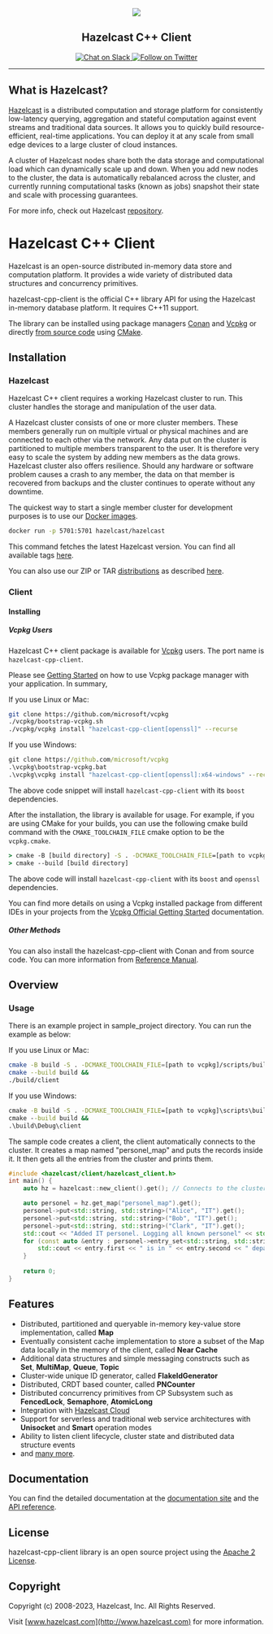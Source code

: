 <p align="center">
    <a href="https://github.com/hazelcast/hazelcast-cpp-client/">
        <img src="https://docs.hazelcast.com/_/img/hazelcast-header.svg" />
    </a>
    <h2 align="center">Hazelcast C++ Client</h2>
</p>

<p align="center">
    <a href="https://hazelcastcommunity.slack.com/channels/cpp-client">
        <img src="https://img.shields.io/badge/slack-chat-green.svg" alt="Chat on Slack">
    </a>
    <a href="https://twitter.com/Hazelcast">
        <!-- markdownlint-disable-next-line MD013 -->
        <img src="https://img.shields.io/twitter/follow/Hazelcast.svg?style=flat-square&colorA=1da1f2&colorB=&label=Follow%20on%20Twitter" alt="Follow on Twitter">
    </a>
</p>

---

## What is Hazelcast?

[Hazelcast](https://hazelcast.com/) is a distributed computation and storage platform for consistently low-latency querying,
aggregation and stateful computation against event streams and traditional data sources. It allows you to quickly build
resource-efficient, real-time applications. You can deploy it at any scale from small edge devices to a large cluster of
cloud instances.

A cluster of Hazelcast nodes share both the data storage and computational load which can dynamically scale up and down.
When you add new nodes to the cluster, the data is automatically rebalanced across the cluster, and currently running
computational tasks (known as jobs) snapshot their state and scale with processing guarantees.

For more info, check out Hazelcast [repository](https://github.com/hazelcast/hazelcast).


# Hazelcast C++ Client

Hazelcast is an open-source distributed in-memory data store and computation platform. It provides a wide variety of distributed data structures and concurrency primitives.

hazelcast-cpp-client is the official C++ library API for using the Hazelcast in-memory database platform. It requires C++11 support.  

The library can be installed using package managers [Conan](https://github.com/hazelcast/hazelcast-cpp-client/blob/master/Reference_Manual.md#111-conan-users) and [Vcpkg](https://github.com/hazelcast/hazelcast-cpp-client/blob/master/Reference_Manual.md#112-vcpkg-users) or directly [from source code](https://github.com/hazelcast/hazelcast-cpp-client/blob/master/Reference_Manual.md#113-install-from-source-code-using-cmake) using [CMake](https://cmake.org/).

## Installation
### Hazelcast
Hazelcast C++ client requires a working Hazelcast cluster to run. This cluster handles the storage and
manipulation of the user data.

A Hazelcast cluster consists of one or more cluster members. These members generally run on multiple virtual or
physical machines and are connected to each other via the network. Any data put on the cluster is partitioned to
multiple members transparent to the user. It is therefore very easy to scale the system by adding new members as
the data grows. Hazelcast cluster also offers resilience. Should any hardware or software problem causes a crash
to any member, the data on that member is recovered from backups and the cluster continues to operate without any
downtime.

The quickest way to start a single member cluster for development purposes is to use our
[Docker images](https://hub.docker.com/r/hazelcast/hazelcast/).

```bash
docker run -p 5701:5701 hazelcast/hazelcast
```

This command fetches the latest Hazelcast version. You can find all available tags
[here](https://hub.docker.com/r/hazelcast/hazelcast/tags).

You can also use our ZIP or TAR [distributions](https://hazelcast.com/open-source-projects/downloads/)
as described [here](DOCUMENTATION.md#121-setting-up-a-hazelcast-cluster).

### Client

#### Installing

##### Vcpkg Users
Hazelcast C++ client package is available for [Vcpkg](https://github.com/microsoft/vcpkg) users. The port name is `hazelcast-cpp-client`.

Please see [Getting Started](https://github.com/microsoft/vcpkg#getting-started) on how to use Vcpkg package manager with your application. In summary,

If you use Linux or Mac:

```sh
git clone https://github.com/microsoft/vcpkg
./vcpkg/bootstrap-vcpkg.sh
./vcpkg/vcpkg install "hazelcast-cpp-client[openssl]" --recurse
``` 

If you use Windows:

```bat
git clone https://github.com/microsoft/vcpkg
.\vcpkg\bootstrap-vcpkg.bat
.\vcpkg\vcpkg install "hazelcast-cpp-client[openssl]:x64-windows" --recurse
``` 
The above code snippet will install `hazelcast-cpp-client` with its `boost` dependencies.

After the installation, the library is available for usage. For example, if you are using CMake for your builds, you can use the following cmake build command with the `CMAKE_TOOLCHAIN_FILE` cmake option to be the `vcpkg.cmake`.
```bat
> cmake -B [build directory] -S . -DCMAKE_TOOLCHAIN_FILE=[path to vcpkg]/scripts/buildsystems/vcpkg.cmake
> cmake --build [build directory]
```

The above code will install `hazelcast-cpp-client` with its `boost` and `openssl` dependencies.

You can find more details on using a Vcpkg installed package from different IDEs in your projects from the [Vcpkg Official Getting Started](https://github.com/microsoft/vcpkg#getting-started) documentation.

##### Other Methods

You can also install the hazelcast-cpp-client with Conan and from source code. You can more information from [Reference Manual](https://github.com/akeles85/hazelcast-cpp-client/blob/readme_update/Reference_Manual.md#11-installing).

## Overview

### Usage

There is an example project in sample_project directory. You can run the example as below:

If you use Linux or Mac:

```sh
cmake -B build -S . -DCMAKE_TOOLCHAIN_FILE=[path to vcpkg]/scripts/buildsystems/vcpkg.cmake &&
cmake --build build &&
./build/client
```

If you use Windows:

```bat
cmake -B build -S . -DCMAKE_TOOLCHAIN_FILE=[path to vcpkg]\scripts\buildsystems\vcpkg.cmake && 
cmake --build build && 
.\build\Debug\client
```

The sample code creates a client, the client automatically connects to the cluster.
It creates a map named "personel_map" and puts the records inside it.
It then gets all the entries from the cluster and prints them.
```c++
#include <hazelcast/client/hazelcast_client.h>
int main() {
    auto hz = hazelcast::new_client().get(); // Connects to the cluster

    auto personel = hz.get_map("personel_map").get();
    personel->put<std::string, std::string>("Alice", "IT").get();
    personel->put<std::string, std::string>("Bob", "IT").get();
    personel->put<std::string, std::string>("Clark", "IT").get();
    std::cout << "Added IT personel. Logging all known personel" << std::endl;
    for (const auto &entry : personel->entry_set<std::string, std::string>().get()) {
        std::cout << entry.first << " is in " << entry.second << " department." << std::endl;
    }
    
    return 0;
}
```

## Features

* Distributed, partitioned and queryable in-memory key-value store implementation, called **Map**
* Eventually consistent cache implementation to store a subset of the Map data locally in the memory of the client, called **Near Cache**
* Additional data structures and simple messaging constructs such as **Set**, **MultiMap**, **Queue**, **Topic**
* Cluster-wide unique ID generator, called **FlakeIdGenerator**
* Distributed, CRDT based counter, called **PNCounter**
* Distributed concurrency primitives from CP Subsystem such as **FencedLock**, **Semaphore**, **AtomicLong**
* Integration with [Hazelcast Cloud](https://cloud.hazelcast.com/)
* Support for serverless and traditional web service architectures with **Unisocket** and **Smart** operation modes
* Ability to listen client lifecycle, cluster state and distributed data structure events
* and [many more](https://hazelcast.com/clients/cplusplus/#client-features).

## Documentation

You can find the detailed documentation at the [documentation site](https://hazelcast.github.io/hazelcast-cpp-client/doc-index.html) and the [API reference](https://hazelcast.github.io/hazelcast-cpp-client/api-index.html).

## License

hazelcast-cpp-client library is an open source project using the [Apache 2 License](https://github.com/hazelcast/hazelcast-cpp-client/blob/master/LICENSE).

## Copyright

Copyright (c) 2008-2023, Hazelcast, Inc. All Rights Reserved.

Visit [www.hazelcast.com](http://www.hazelcast.com) for more information.
